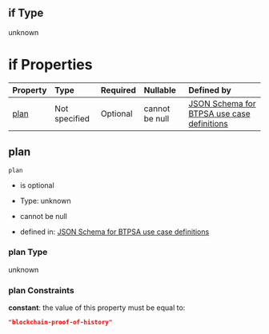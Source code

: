 ## if Type

unknown

# if Properties

| Property      | Type          | Required | Nullable       | Defined by                                                                                                                                                                                                                                  |
| :------------ | :------------ | :------- | :------------- | :------------------------------------------------------------------------------------------------------------------------------------------------------------------------------------------------------------------------------------------ |
| [plan](#plan) | Not specified | Optional | cannot be null | [JSON Schema for BTPSA use case definitions](btpsa-usecase-properties-services-items-allof-1-then-allof-12-then-allof-1-if-properties-plan.md "undefined#/properties/services/items/allOf/1/then/allOf/12/then/allOf/1/if/properties/plan") |

## plan



`plan`

*   is optional

*   Type: unknown

*   cannot be null

*   defined in: [JSON Schema for BTPSA use case definitions](btpsa-usecase-properties-services-items-allof-1-then-allof-12-then-allof-1-if-properties-plan.md "undefined#/properties/services/items/allOf/1/then/allOf/12/then/allOf/1/if/properties/plan")

### plan Type

unknown

### plan Constraints

**constant**: the value of this property must be equal to:

```json
"blockchain-proof-of-history"
```
